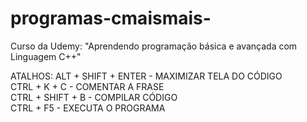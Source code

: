 # programas-cmaismais-
Curso da Udemy: "Aprendendo programação básica e avançada com Linguagem C++"

ATALHOS:
ALT + SHIFT + ENTER  - MAXIMIZAR TELA DO CÓDIGO <br>
CTRL + K + C - COMENTAR A FRASE <br>
CTRL + SHIFT + B - COMPILAR CÓDIGO <br>
CTRL + F5 - EXECUTA O PROGRAMA <br>

